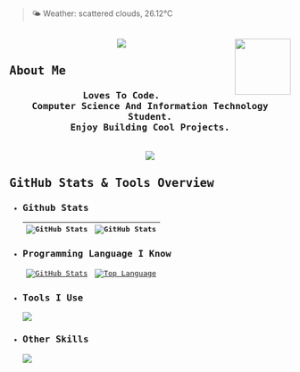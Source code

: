 <!---Ronish Github Profile---->

<!-- WEATHER-START -->
 >🌤️ Weather: scattered clouds, 26.12°C
<!-- WEATHER-END -->

</br>

<!---Header Section Begins From Here---->
<samp>
<div align="center">
    <img width="100px" align="right" src ="https://komarev.com/ghpvc/?username=ronish-maharjan&style=flat-square"/>
    <img src ="https://readme-typing-svg.demolab.com?font=Fira+Code&size=25&pause=1000&center=true&vCenter=true&random=false&width=435&lines=%3E+What's+up!%2C+I+am+Ronish"/>
</div>
<!--Header Section Ends---->

<!--About Section Begins From Here--->

## About Me

<div class="about" align="center">
    <div class ="about__description">
        <h3>
            <b>
            Loves To Code.</br>
           Computer Science And Information Technology Student.</br>
            Enjoy Building Cool Projects.
            </b>
        </h3>
    </div>
    </br>
    <div class = "about__links">
        <a href ="https://ronishmaharjan.info.np"><img src ="https://img.shields.io/badge/Website-768CFF?style=for-the-badge&logoColor=white"/></a>
    </div>
</div>

<!--About Section Ends Here--->

<!--OverView Section Begins From Here-->

## GitHub Stats & Tools Overview

<!--For Github Stats Section--->

- <div class = "github__status">
      <h3>Github Stats</h3>
      <table>
          <thead>
              <th><img height="auto" align="center" alt="GitHub Stats" src="https://streak-stats.demolab.com?user=ronish-maharjan&theme=tokyonight&border_radius=24.6)](https://git.io/streak-stats"/></th>
      <th><img height ="auto" width ="auto" align ="center" alt ="GitHub Stats" src ="https://github-readme-stats.vercel.app/api?username=ronish-maharjan&theme=ayu-mirage"></th>
          </thead>
      </table>
      </div>
  <!--Github Stats Section Ends Here--->

<!--Programming Language Section-->

- <div class = "programming__language">
      <h3>Programming Language I Know</h3>
      <table>
          <thead>
              <td><a href="#"><img height="auto" align="center" alt="GitHub Stats" src="https://skillicons.dev/icons?i=python,html,css,js&theme=dark"/></a></td>
              <td><a href="#"><img height="auto" width ="auto" align="center" alt="Top Language" src="https://github-readme-stats.vercel.app/api/top-langs/?username=ronish-maharjan&layout=compact&line_height=21&hide_border=true&theme=ayu-mirage"/></a></td>
          </thead>
      </table>
      </div>
  <!--Programming Section Ends Here--->

<!--Tools Section-->

- <div class = "tools_use">
      <h3>Tools I Use</h3>
      <img src="https://skillicons.dev/icons?i=vscode,vim,git,discord&theme=dark"/>
      </div>
  <!--Tools Section Ends Here--->

<!--Other skill Section-->

- <div class = "other_skills">
      <h3>Other Skills</h3>
      <img src = "https://skillicons.dev/icons?i=react,pr,ps&theme=dark">
  <!--Other Skill Section Ends Here--->
  </samp>
